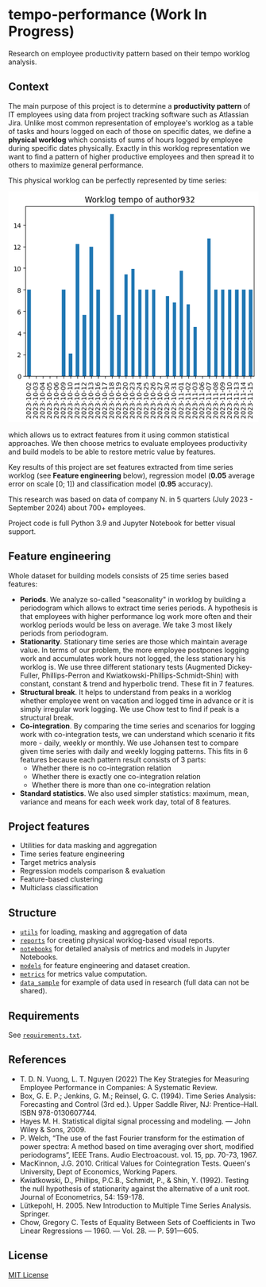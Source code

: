 # tempo-performance (Work In Progress)

Research on employee productivity pattern based on their tempo worklog analysis.

## Context

The main purpose of this project is to determine a **productivity pattern** of IT employees using data from project 
tracking software such as Atlassian Jira. Unlike most common representation of employee's worklog as a table of tasks
and hours logged on each of those on specific dates, we define a **physical worklog** which consists of sums of hours 
logged by employee during specific dates physically. Exactly in this worklog representation we want to find a pattern 
of higher productive employees and then spread it to others to maximize general performance.

This physical worklog can be perfectly represented by time series:

![Example of physical worklog](images/physical_worklog.png)

which allows us to extract features from it using common statistical approaches.
We then choose metrics to evaluate employees productivity and build models to be able to restore metric value by 
features.

Key results of this project are set features extracted from time series worklog (see **Feature engineering** below),
regression model (**0.05** average error on scale [0; 1]) and classification model (**0.95** accuracy).

This research was based on data of company N. in 5 quarters (July 2023 - September 2024) about 700+ employees.

Project code is full Python 3.9 and Jupyter Notebook for better visual support.

## Feature engineering

Whole dataset for building models consists of 25 time series based features:

* **Periods**. We analyze so-called "seasonality" in worklog by building a periodogram which allows to extract time 
series periods. A hypothesis is that employees with higher performance log work more often and their worklog periods 
would be less on average. We take 3 most likely periods from periodogram.
* **Stationarity**. Stationary time series are those which maintain average value. In terms of our problem, the more 
employee postpones logging work and accumulates work hours not logged, the less stationary his worklog is. We use three
different stationary tests (Augmented Dickey-Fuller, Phillips-Perron and Kwiatkowski-Phillips-Schmidt-Shin) with 
constant, constant & trend and hyperbolic trend. These fit in 7 features.
* **Structural break**. It helps to understand from peaks in a worklog whether employee went on vacation and logged 
time in advance or it is simply irregular work logging. We use Chow test to find if peak is a structural break.
* **Co-integration**. By comparing the time series and scenarios for logging work with co-integration tests, we can 
understand which scenario it fits more - daily, weekly or monthly. We use Johansen test to compare given time series 
with daily and weekly logging patterns. This fits in 6 features because each pattern result consists of 3 parts: 
    + Whether there is no co-integration relation
    + Whether there is exactly one co-integration relation
    + Whether there is more than one co-integration relation
* **Standard statistics**. We also used simpler statistics: maximum, mean, variance and means for each week work day, 
total of 8 features.

## Project features

* Utilities for data masking and aggregation
* Time series feature engineering
* Target metrics analysis
* Regression models comparison & evaluation
* Feature-based clustering
* Multiclass classification 

## Structure

* [`utils`](utils) for loading, masking and aggregation of data
* [`reports`](reports) for creating physical worklog-based visual reports.
* [`notebooks`](notebooks) for detailed analysis of metrics and models in Jupyter Notebooks.
* [`models`](models) for feature engineering and dataset creation.
* [`metrics`](metrics) for metrics value computation.
* [`data_sample`](data_sample) for example of data used in research (full data can not be shared).

## Requirements

See [`requirements.txt`](requirements.txt).

## References

* T. D. N. Vuong, L. T. Nguyen (2022) The Key Strategies for Measuring Employee Performance in Companies: 
A Systematic Review.
* Box, G. E. P.; Jenkins, G. M.; Reinsel, G. C. (1994). Time Series Analysis: Forecasting and Control (3rd ed.). 
Upper Saddle River, NJ: Prentice–Hall. ISBN 978-0130607744.
* Hayes M. H. Statistical digital signal processing and modeling. — John Wiley & Sons, 2009.
* P. Welch, “The use of the fast Fourier transform for the estimation of power spectra: A method based on time 
averaging over short, modified periodograms”, IEEE Trans. Audio Electroacoust. vol. 15, pp. 70-73, 1967.
* MacKinnon, J.G. 2010. Critical Values for Cointegration Tests. Queen's University, Dept of Economics, 
Working Papers.
* Kwiatkowski, D., Phillips, P.C.B., Schmidt, P., & Shin, Y. (1992). Testing the null hypothesis of stationarity 
against the alternative of a unit root. Journal of Econometrics, 54: 159-178.
* Lütkepohl, H. 2005. New Introduction to Multiple Time Series Analysis. Springer.
* Chow, Gregory C. Tests of Equality Between Sets of Coefficients in Two Linear Regressions — 1960. — Vol. 28. — P. 
591—605.

## License

[MIT License](LICENSE)